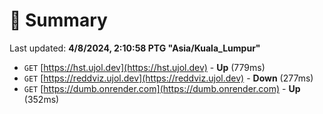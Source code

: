 # 📖 Summary
Last updated: **4/8/2024, 2:10:58 PTG "Asia/Kuala_Lumpur"**

- `GET` [https://hst.ujol.dev](https://hst.ujol.dev) - **Up** (779ms)
- `GET` [https://reddviz.ujol.dev](https://reddviz.ujol.dev) - **Down** (277ms)
- `GET` [https://dumb.onrender.com](https://dumb.onrender.com) - **Up** (352ms)
